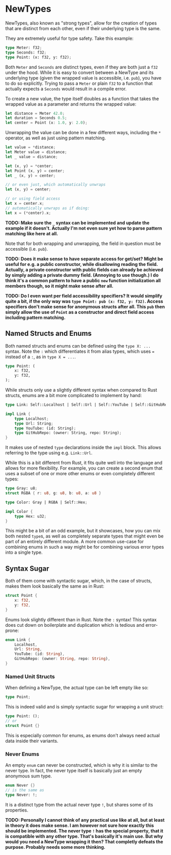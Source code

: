 # NewTypes

NewTypes, also known as "strong types", allow for the creation of types that are distinct from each other, even if their underlying type is the same.

They are extremely useful for type safety. Take this example:

```rs
type Meter: f32;
type Seconds: f32;
type Point: (x: f32, y: f32);
```

Both `Meter` and `Seconds` are distinct types, even if they are both just a `f32` under the hood. While it is easy to convert between a NewType and its underlying type (given the wrapped value is accessible, i.e. `pub`), you have to do so explicitly. Trying to pass a `Meter` or plain `f32` to a function that actually expects a `Seconds` would result in a compile error.

To create a new value, the type itself doubles as a function that takes the wrapped value as a parameter and returns the wrapped value:

```rs
let distance = Meter 42.0;
let duration = Seconds 0.5;
let center = Point (x: 1.0, y: 2.0);
```

Unwrapping the value can be done in a few different ways, including the `*` operator, as well as just using pattern matching.

```rs
let value = *distance;
let Meter value = distance;
let _ value = distance;

let (x, y) = *center;
let Point (x, y) = center;
let _ (x, y) = center;

// or even just, which automatically unwraps
let (x, y) = center;

// or using field access
let x = center.x;
// automatically unwraps as if doing:
let x = (*center).x;
```

**TODO: Make sure the `_` syntax can be implemented and update the example if it doesn't. Actually I'm not even sure yet how to parse pattern matching like here at all.**

Note that for both wrapping and unwrapping, the field in question must be accessible (i.e. `pub`).

**TODO: Does it make sense to have separate access for get/set? Might be useful for e.g. a public constructor, while disallowing reading the field. Actually, a private constructor with public fields can already be achieved by simply adding a private dummy field. (Annoying to use though.) I do think it's a common pattern to have a public `new` function initialization all members though, so it might make sense after all.**

**TODO: Do I even want per field accessibility specifiers? It would simplify quite a bit, if the only way was `type Point: pub (x: f32, y: f32)`. Access specifiers don't make sense for anonymous structs after all. This `pub` then simply allow the use of `Point` as a constructor and direct field access including pattern matching.**

## Named Structs and Enums

Both named structs and enums can be defined using the `type X: ...` syntax. Note the `:` which differentiates it from alias types, which uses `=` instead of a `:`, as in `type X = ...`.

```rs
type Point: (
    x: f32,
    y: f32,
);
```

While structs only use a slightly different syntax when compared to Rust structs, enums are a bit more complicated to implement by hand:

```rs
type Link: Self::Localhost | Self::Url | Self::YouTube | Self::GitHubRepo;

impl Link {
    type Localhost;
    type Url: String;
    type YouTube: (id: String);
    type GitHubRepo: (owner: String, repo: String);
}
```

It makes use of nested `type` declarations inside the `impl` block. This allows referring to the type using e.g. `Link::Url`.

While this is a bit different from Rust, it fits quite well into the language and allows for more flexibility. For example, you can create a second enum that uses a subset of one or more other enums or even completely different types:

```rs
type Gray: u8;
struct RGBA { r: u8, g: u8, b: u8, a: u8 }

type Color: Gray | RGBA | Self::Hex;

impl Color {
    type Hex: u32;
}
```

This might be a bit of an odd example, but it showcases, how you can mix both nested `type`s, as well as completely separate types that might even be part of an entirely different module. A more common use-case for combining enums in such a way might be for combining various error types into a single type.

## Syntax Sugar

Both of them come with syntactic sugar, which, in the case of structs, makes them look basically the same as in Rust:

```rs
struct Point {
    x: f32,
    y: f32,
}
```

Enums look slightly different than in Rust. Note the `:` syntax! This syntax does cut down on boilerplate and duplication which is tedious and error-prone:

```rs
enum Link {
    Localhost,
    Url: String,
    YouTube: (id: String),
    GitHubRepo: (owner: String, repo: String),
}
```

### Named Unit Structs

When defining a NewType, the actual type can be left empty like so:

```rs
type Point;
```

This is indeed valid and is simply syntactic sugar for wrapping a unit struct:

```rs
type Point: ();
// or
struct Point {}
```

This is especially common for enums, as enums don't always need actual data inside their variants.

### Never Enums

An empty `enum` can never be constructed, which is why it is similar to the never type. In fact, the never type itself is basically just an empty anonymous sum type.

```rs
enum Never {}
// is the same as
type Never: !;
```

It is a distinct type from the actual never type `!`, but shares some of its properties.

**TODO: Personally I cannot think of any practical use like at all, but at least in theory it does make sense. I am however not sure how exactly this should be implemented. The never type `!` has the special property, that it is compatible with any other type. That's basically it's main use. But why would you need a NewType wrapping it then? That completly defeats the purpose. Probably needs some more thinking.**
